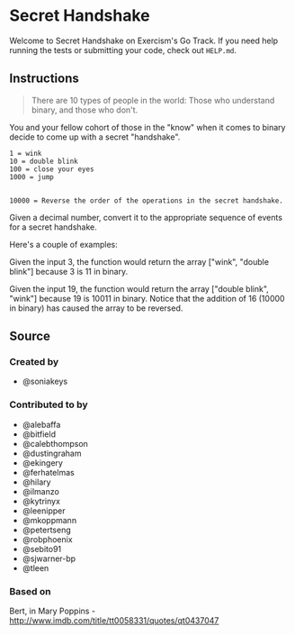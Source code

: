 # Secret Handshake

Welcome to Secret Handshake on Exercism's Go Track.
If you need help running the tests or submitting your code, check out `HELP.md`.

## Instructions

> There are 10 types of people in the world: Those who understand
> binary, and those who don't.

You and your fellow cohort of those in the "know" when it comes to
binary decide to come up with a secret "handshake".

```text
1 = wink
10 = double blink
100 = close your eyes
1000 = jump


10000 = Reverse the order of the operations in the secret handshake.
```

Given a decimal number, convert it to the appropriate sequence of events for a secret handshake.

Here's a couple of examples:

Given the input 3, the function would return the array
["wink", "double blink"] because 3 is 11 in binary.

Given the input 19, the function would return the array
["double blink", "wink"] because 19 is 10011 in binary.
Notice that the addition of 16 (10000 in binary)
has caused the array to be reversed.

## Source

### Created by

- @soniakeys

### Contributed to by

- @alebaffa
- @bitfield
- @calebthompson
- @dustingraham
- @ekingery
- @ferhatelmas
- @hilary
- @ilmanzo
- @kytrinyx
- @leenipper
- @mkoppmann
- @petertseng
- @robphoenix
- @sebito91
- @sjwarner-bp
- @tleen

### Based on

Bert, in Mary Poppins - http://www.imdb.com/title/tt0058331/quotes/qt0437047